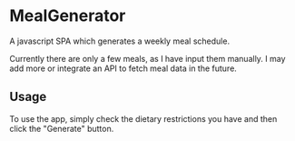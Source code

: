 # MealGenerator
A javascript SPA which generates a weekly meal schedule.

Currently there are only a few meals, as I have input them manually. I may add more or integrate an API to fetch meal data in the future.

## Usage
To use the app, simply check the dietary restrictions you have and then click the "Generate" button.
